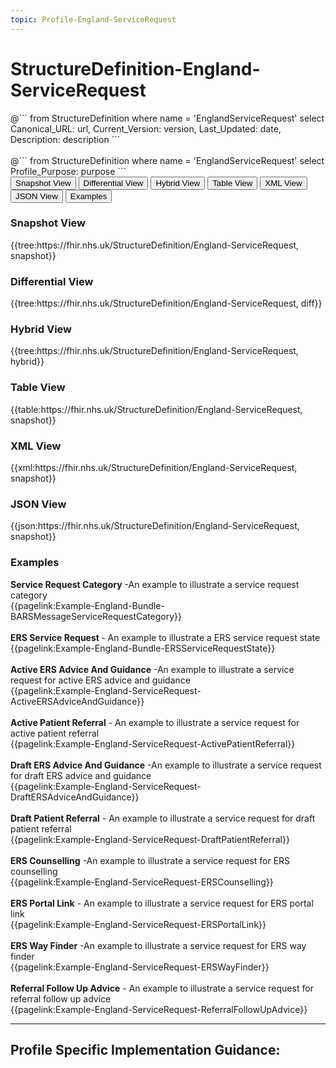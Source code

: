 ```yaml
---
topic: Profile-England-ServiceRequest
---
```


# StructureDefinition-England-ServiceRequest

<div id="transpose">
@```
from
	StructureDefinition
where
	name = 'EnglandServiceRequest'
select
	Canonical_URL: url,
  Current_Version: version,
  Last_Updated: date,
	Description: description
```
</div>
<br>
@```
from
	StructureDefinition
where
	name = 'EnglandServiceRequest'
select
	Profile_Purpose: purpose
```


<nocheck>
<div class="tab fhirTree">
 <button class="tablinks active" onclick="openTab(event, 'Snapshot View')">Snapshot View</button>
  <button class="tablinks" onclick="openTab(event, 'Differential View')">Differential View</button>
  <button class="tablinks" onclick="openTab(event, 'Hybrid View')">Hybrid View</button>
   <button class="tablinks" onclick="openTab(event, 'Table View')">Table View</button>
   <button class="tablinks" onclick="openTab(event, 'XML View')">XML View</button>
  <button class="tablinks" onclick="openTab(event, 'JSON View')">JSON View</button>
  <button class="tablinks" onclick="openTab(event, 'Examples')">Examples</button>
</div>

<div id="Snapshot View" class="tabcontent" style="display:block">
  <h3>Snapshot View</h3>
{{tree:https://fhir.nhs.uk/StructureDefinition/England-ServiceRequest, snapshot}}
</div>

<div id="Differential View" class="tabcontent">
  <h3>Differential View</h3>
{{tree:https://fhir.nhs.uk/StructureDefinition/England-ServiceRequest, diff}}
</div>

<div id="Hybrid View" class="tabcontent">
  <h3>Hybrid View</h3>
{{tree:https://fhir.nhs.uk/StructureDefinition/England-ServiceRequest, hybrid}}
</div>

<div id="Table View" class="tabcontent">
  <h3>Table View</h3>
{{table:https://fhir.nhs.uk/StructureDefinition/England-ServiceRequest, snapshot}}
</div>

<div id="XML View" class="tabcontent">
  <h3>XML View</h3>
{{xml:https://fhir.nhs.uk/StructureDefinition/England-ServiceRequest, snapshot}}
</div>

<div id="JSON View" class="tabcontent">
  <h3>JSON View</h3>
{{json:https://fhir.nhs.uk/StructureDefinition/England-ServiceRequest, snapshot}}
</div>



<div id="Examples" class="tabcontent">
  <h3>Examples</h3>
  <b>Service Request Category</b> -An example to illustrate a service request category<br>
{{pagelink:Example-England-Bundle-BARSMessageServiceRequestCategory}}
<br><br>
<b> ERS Service Request </b> - An example to illustrate a ERS service request state<br>
{{pagelink:Example-England-Bundle-ERSServiceRequestState}}
<br><br>
<b>Active ERS Advice And Guidance</b> -An example to illustrate a service request for active ERS advice and guidance<br>
{{pagelink:Example-England-ServiceRequest-ActiveERSAdviceAndGuidance}}
<br><br>
<b>Active Patient Referral</b> - An example to illustrate a service request for active patient referral<br>
{{pagelink:Example-England-ServiceRequest-ActivePatientReferral}}
<br><br>
<b>Draft ERS Advice And Guidance</b> -An example to illustrate a service request for draft ERS advice and guidance<br>
{{pagelink:Example-England-ServiceRequest-DraftERSAdviceAndGuidance}}
<br><br>
<b>Draft Patient Referral</b> - An example to illustrate a service request for draft patient referral<br>
{{pagelink:Example-England-ServiceRequest-DraftPatientReferral}}
<br><br>
<b>ERS Counselling</b> -An example to illustrate a service request for ERS counselling<br>
{{pagelink:Example-England-ServiceRequest-ERSCounselling}}
<br><br>
<b>ERS Portal Link</b> - An example to illustrate a service request for ERS portal link<br>
{{pagelink:Example-England-ServiceRequest-ERSPortalLink}}
<br><br>
<b>ERS Way Finder</b> -An example to illustrate a service request for ERS way finder <br>
{{pagelink:Example-England-ServiceRequest-ERSWayFinder}}
<br><br>
<b>Referral Follow Up Advice</b> - An example to illustrate a service request for referral follow up advice<br>
{{pagelink:Example-England-ServiceRequest-ReferralFollowUpAdvice}}
</div>
</nocheck>

---

## Profile Specific Implementation Guidance: ##